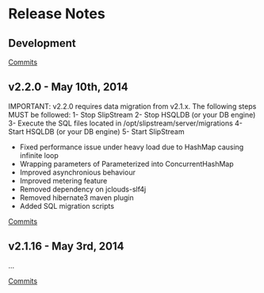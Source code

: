 # Release Notes

## Development

[Commits](https://github.com/slipstream/SlipStreamServer/compare/SlipStreamServer-2.2.0...master)

## v2.2.0 - May 10th, 2014

IMPORTANT: v2.2.0 requires data migration from v2.1.x. The following steps MUST be followed:
1- Stop SlipStream
2- Stop HSQLDB (or your DB engine)
3- Execute the SQL files located in /opt/slipstream/server/migrations
4- Start HSQLDB (or your DB engine)
5- Start SlipStream

- Fixed performance issue under heavy load due to HashMap causing infinite loop
- Wrapping parameters of Parameterized into ConcurrentHashMap
- Improved asynchronious behaviour
- Improved metering feature
- Removed dependency on jclouds-slf4j
- Removed hibernate3 maven plugin
- Added SQL migration scripts

[Commits](https://github.com/slipstream/SlipStreamServer/compare/SlipStreamServer-2.1.16...SlipStreamServer-2.2.0)

## v2.1.16 - May 3rd, 2014
...

[Commits](https://github.com/slipstream/SlipStreamServer/compare/SlipStreamServer-2.1.15...SlipStreamServer-2.1.16)
